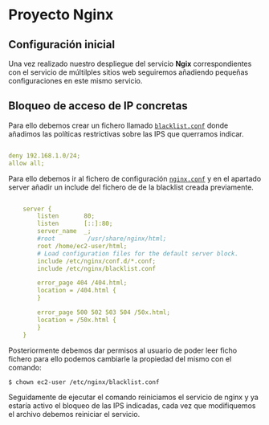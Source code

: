 # Proyecto Nginx

## Configuración inicial

Una vez realizado nuestro despliegue del servicio **Ngix** correspondientes con el servicio de múltilples sitios web seguiremos añadiendo pequeñas configuraciones en este mismo servicio.

## Bloqueo de acceso de IP concretas

Para ello debemos crear un fichero llamado [```blacklist.conf```]() donde añadimos las políticas restrictivas sobre las IPS que querramos indicar.

```yml

deny 192.168.1.0/24;
allow all;

```
Para ello debemos ir al fichero de configuración [```nginx.conf```](https://github.com/ndiazdossantos/nginx/blob/master/nginx.conf) y en el apartado server añadir un include del fichero de de la blacklist creada previamente.

```yml

    server {
        listen       80;
        listen       [::]:80;
        server_name  _;
        #root         /usr/share/nginx/html;
        root /home/ec2-user/html;
        # Load configuration files for the default server block.
        include /etc/nginx/conf.d/*.conf;
        include /etc/nginx/blacklist.conf

        error_page 404 /404.html;
        location = /404.html {
        }

        error_page 500 502 503 504 /50x.html;
        location = /50x.html {
        }
    }
```

Posteriormente debemos dar permisos al usuario de poder leer ficho fichero para ello podemos cambiarle la propiedad del mismo con el comando:

`$ chown ec2-user /etc/nginx/blacklist.conf`

Seguidamente de ejecutar el comando reiniciamos el servicio de nginx y ya estaría activo el bloqueo de las IPS indicadas, cada vez que modifiquemos el archivo debemos reiniciar el servicio.

